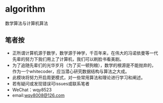 # algorithm
数学算法与计算机算法
 ## 笔者按
 
 - 正所谓计算机源于数学，数学源于神学，千百年来，在伟大的冯诺依曼等一代先辈的努力下我们用上了计算机，我们可以刷脸书看美剧。
 - 为了追随先辈们的光华岁月（为了买一顿狗粮），数学的根源是不能抛弃的，作为一个whitecoder，应当潜心研究数据结构与算法之大成。
 - 此模块将努力开启周更模式，对一些常用算法和理论进行学习和阐述。
 - 若有疑问或发现错误可issues或联系笔者
 - WeChat：wqy8523
 - email:wqy8008@126.com

